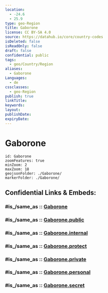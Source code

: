 ```yaml
---
location:
  - -24.6
  - 25.9
type: geo-Region
title: Gaborone
license: CC BY-SA 4.0
source: https://datahub.io/core/country-codes
isDeleted: false
isReadOnly: false
draft: false
confidential: public
tags:
  - geo/Country/Region
aliases:
  - Gaborone
Languages:
  - de
cssclasses:
  - geo-Region
publish: true
linkTitle:
keywords:
layout:
publishDate:
expiryDate:
---
```


# Gaborone

```leaflet
id: Gaborone
zoomFeatures: true 
minZoom: 2 
maxZoom: 18
geojsonFolder: ./Gaborone/
markerFolder: ./Gaborone/
```


## Confidential Links & Embeds: 

### #is_/same_as :: [Gaborone](/_Standards/Earth/Continent/Africa/Africa~South/Botswana/districts~Botswana/Gaborone.md) 

### #is_/same_as :: [Gaborone.public](/_public/Earth/Continent/Africa/Africa~South/Botswana/districts~Botswana/Gaborone.public.md) 

### #is_/same_as :: [Gaborone.internal](/_internal/Earth/Continent/Africa/Africa~South/Botswana/districts~Botswana/Gaborone.internal.md) 

### #is_/same_as :: [Gaborone.protect](/_protect/Earth/Continent/Africa/Africa~South/Botswana/districts~Botswana/Gaborone.protect.md) 

### #is_/same_as :: [Gaborone.private](/_private/Earth/Continent/Africa/Africa~South/Botswana/districts~Botswana/Gaborone.private.md) 

### #is_/same_as :: [Gaborone.personal](/_personal/Earth/Continent/Africa/Africa~South/Botswana/districts~Botswana/Gaborone.personal.md) 

### #is_/same_as :: [Gaborone.secret](/_secret/Earth/Continent/Africa/Africa~South/Botswana/districts~Botswana/Gaborone.secret.md)

